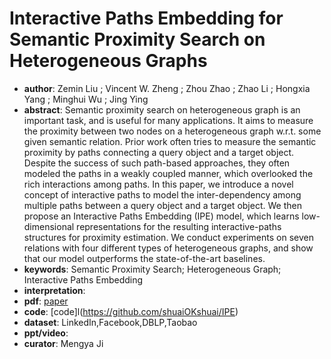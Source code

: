 # Interactive Paths Embedding for Semantic Proximity Search on Heterogeneous Graphs
- **author**: Zemin Liu ; Vincent W. Zheng ; Zhou Zhao ; Zhao Li ; Hongxia Yang ; Minghui Wu ; Jing Ying
- **abstract**: Semantic proximity search on heterogeneous graph is an important task, and is useful for many applications. It aims to measure the proximity between two nodes on a heterogeneous graph w.r.t. some given semantic relation. Prior work often tries to measure the semantic proximity by paths connecting a query object and a target object. Despite the success of such path-based approaches, they often modeled the paths in a weakly coupled manner, which overlooked the rich interactions among paths. In this paper, we introduce a novel concept of interactive paths to model the inter-dependency among multiple paths between a query object and a target object. We then propose an Interactive Paths Embedding (IPE) model, which learns low-dimensional representations for the resulting interactive-paths structures for proximity estimation. We conduct experiments on seven relations with four different types of heterogeneous graphs, and show that our model outperforms the state-of-the-art baselines.
- **keywords**: Semantic Proximity Search; Heterogeneous Graph; Interactive Paths Embedding
- **interpretation**:
- **pdf**: [paper](https://dl.acm.org/doi/pdf/10.1145/3219819.3219953?download=true)
- **code**: [code]l(https://github.com/shuaiOKshuai/IPE)
- **dataset**: LinkedIn,Facebook,DBLP,Taobao
- **ppt/video**:
- **curator**: Mengya Ji
